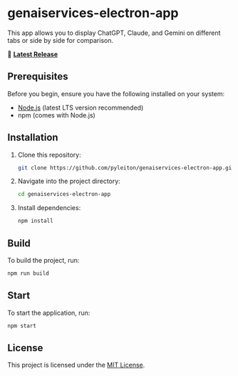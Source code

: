# genaiservices-electron-app

This app allows you to display ChatGPT, Claude, and Gemini on different tabs or side by side for comparison.

📢 **[Latest Release](https://github.com/pyleiton-llc/genaiservices-electron-app/releases/latest)**

## Prerequisites

Before you begin, ensure you have the following installed on your system:

- [Node.js](https://nodejs.org/) (latest LTS version recommended)
- npm (comes with Node.js)

## Installation

1. Clone this repository:
   ```sh
   git clone https://github.com/pyleiton/genaiservices-electron-app.git
   ```
2. Navigate into the project directory:
   ```sh
   cd genaiservices-electron-app
   ```
3. Install dependencies:
   ```sh
   npm install
   ```

## Build

To build the project, run:
```sh
npm run build
```

## Start

To start the application, run:
```sh
npm start
```

## License

This project is licensed under the [MIT License](https://github.com/pyleiton/genaiservices-electron-app/blob/master/LICENSE.txt).
